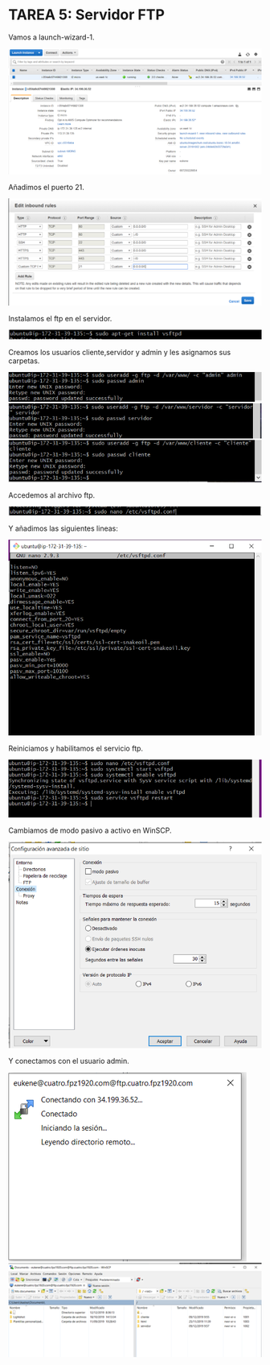 # TAREA 5: Servidor FTP

Vamos a launch-wizard-1.

![](img/tarea5/1.png)

Añadimos el puerto 21.

![](img/tarea5/3.png)

Instalamos el ftp en el servidor.

![](img/tarea5/instalar_ftp.png)

Creamos los usuarios cliente,servidor y admin y les asignamos sus carpetas.

![](img/tarea5/admin_crear_usuario.png)
![](img/tarea5/servidor_crear_usuario.png)
![](img/tarea5/cliente_crear_usuario.png)

Accedemos al archivo ftp.

![](img/tarea5/acceder_archivo_ftp.png)

Y añadimos las siguientes lineas:

![](img/tarea5/archivo_ftp.png)

Reiniciamos y habilitamos el servicio ftp.

![](img/tarea5/reiniciar_etc_ftp.png)

Cambiamos de modo pasivo a activo en WinSCP.

![](img/tarea5/cambiar_pasivo_winscp.png)

Y conectamos con el usuario admin.

![](img/tarea5/Screenshot_2.png)
![](img/tarea5/conectado_como_admin.png)

